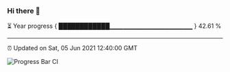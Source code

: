 ### Hi there 👋

⏳ Year progress { ████████████▁▁▁▁▁▁▁▁▁▁▁▁▁▁▁▁▁▁ } 42.61 %

---

⏰ Updated on Sat, 05 Jun 2021 12:40:00 GMT

![Progress Bar CI](https://github.com/liununu/liununu/workflows/Progress%20Bar%20CI/badge.svg)
